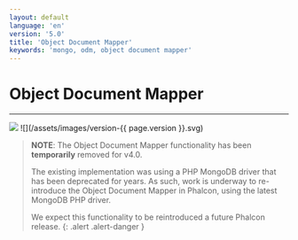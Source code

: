 ```yaml
---
layout: default
language: 'en'
version: '5.0'
title: 'Object Document Mapper'
keywords: 'mongo, odm, object document mapper'
---
```

# Object Document Mapper
- - -
![](/assets/images/document-status-under-review-red.svg) ![](/assets/images/version-{{ page.version }}.svg)

> **NOTE**: The Object Document Mapper functionality has been **temporarily** removed for v4.0.
>
> The existing implementation was using a PHP MongoDB driver that has been deprecated for years. As such, work is underway to re-introduce the Object Document Mapper in Phalcon, using the latest MongoDB PHP driver.
>
> We expect this functionality to be reintroduced a future Phalcon release.
{: .alert .alert-danger }
